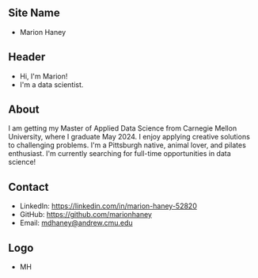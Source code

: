 ## Site Name
- Marion Haney

## Header
- Hi, I'm Marion!
- I'm a data scientist.

## About
I am getting my Master of Applied Data Science from Carnegie Mellon University, where I graduate May 2024. I enjoy applying creative solutions to challenging problems. I'm a Pittsburgh native, animal lover, and pilates enthusiast. I'm currently searching for full-time opportunities in data science!

## Contact
- LinkedIn: https://linkedin.com/in/marion-haney-52820
- GitHub: https://github.com/marionhaney
- Email: mdhaney@andrew.cmu.edu

## Logo
- MH